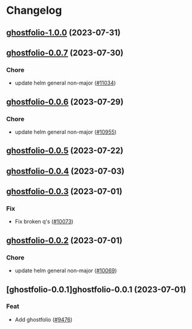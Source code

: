 # Changelog



## [ghostfolio-1.0.0](https://github.com/truecharts/charts/compare/ghostfolio-0.0.7...ghostfolio-1.0.0) (2023-07-31)




## [ghostfolio-0.0.7](https://github.com/truecharts/charts/compare/ghostfolio-0.0.6...ghostfolio-0.0.7) (2023-07-30)

### Chore

- update helm general non-major ([#11034](https://github.com/truecharts/charts/issues/11034))
  
  


## [ghostfolio-0.0.6](https://github.com/truecharts/charts/compare/ghostfolio-0.0.5...ghostfolio-0.0.6) (2023-07-29)

### Chore

- update helm general non-major ([#10955](https://github.com/truecharts/charts/issues/10955))
  
  


## [ghostfolio-0.0.5](https://github.com/truecharts/charts/compare/ghostfolio-0.0.4...ghostfolio-0.0.5) (2023-07-22)




## [ghostfolio-0.0.4](https://github.com/truecharts/charts/compare/ghostfolio-0.0.3...ghostfolio-0.0.4) (2023-07-03)




## [ghostfolio-0.0.3](https://github.com/truecharts/charts/compare/ghostfolio-0.0.2...ghostfolio-0.0.3) (2023-07-01)

### Fix

- Fix broken q's ([#10073](https://github.com/truecharts/charts/issues/10073))
  
  


## [ghostfolio-0.0.2](https://github.com/truecharts/charts/compare/ghostfolio-0.0.1...ghostfolio-0.0.2) (2023-07-01)

### Chore

- update helm general non-major ([#10069](https://github.com/truecharts/charts/issues/10069))
  
  


## [ghostfolio-0.0.1]ghostfolio-0.0.1 (2023-07-01)

### Feat

- Add ghostfolio ([#9476](https://github.com/truecharts/charts/issues/9476))
  
  